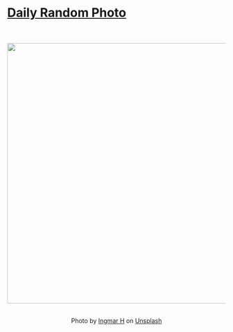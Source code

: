 # [Daily Random Photo](https://www.dailyrandomphoto.com/)

<div align="center">
  <br>
  <br>
  <a href="https://www.dailyrandomphoto.com/p/2025/2025-01-04/"><img src="https://images.unsplash.com/photo-1733653858484-739a74aae0aa?crop=entropy&cs=tinysrgb&fit=max&fm=jpg&ixid=M3w3NzUwOHwwfDF8cmFuZG9tfHx8fHx8fHx8MTczNTk1MTE1M3w&ixlib=rb-4.0.3&q=80&w=1080" width="600px"></a>
  <br>
  <br>
  <p class="has-text-grey">Photo by <a href="https://unsplash.com/@fujiforest?utm_source=Daily%20Random%20Photo&amp;utm_medium=referral" target="_blank" rel="noopener noreferrer">Ingmar H</a> on <a href="https://unsplash.com/photos/a-path-in-the-middle-of-a-forest-with-lots-of-trees-PeRJvPe3Qcc?utm_source=Daily%20Random%20Photo&amp;utm_medium=referral" target="_blank" rel="noopener noreferrer">Unsplash</a></p>
</div>
